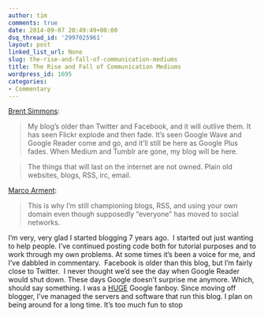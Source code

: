 ```yaml
---
author: tim
comments: true
date: 2014-09-07 20:49:49+00:00
dsq_thread_id: '2997025961'
layout: post
linked_list_url: None
slug: the-rise-and-fall-of-communication-mediums
title: The Rise and Fall of Communication Mediums
wordpress_id: 1695
categories:
- Commentary
---
```


[Brent Simmons](http://inessential.com/2014/08/27/waffle_on_social_media):

> My blog’s older than Twitter and Facebook, and it will outlive them. It has
seen Flickr explode and then fade. It’s seen Google Wave and Google Reader
come and go, and it’ll still be here as Google Plus fades. When Medium and
Tumblr are gone, my blog will be here.

>

> The things that will last on the internet are not owned. Plain old websites,
blogs, RSS, irc, email.

[Marco Arment](http://www.marco.org/2014/08/27/brentwaffle):

> This is why I’m still championing blogs, RSS, and using your own domain even
though supposedly “everyone” has moved to social networks.

I’m very, very glad I started blogging 7 years ago.  I started out just
wanting to help people. I’ve continued posting code both for tutorial purposes
and to work through my own problems. At some times it’s been a voice for me,
and I’ve dabbled in commentary.  Facebook is older than this blog, but I’m
fairly close to Twitter.  I never thought we’d see the day when Google Reader
would shut down. These days Google doesn’t surprise me anymore. Which, should
say something. I was a [HUGE](http://timbroder.com/2007/07/begining.html)
Google fanboy. Since moving off blogger, I’ve managed the servers and software
that run this blog. I plan on being around for a long time. It’s too much fun
to stop

